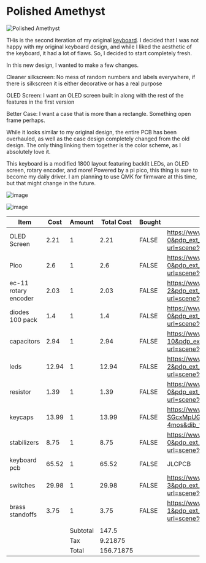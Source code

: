 # Polished Amethyst

![Polished Amethyst](https://github.com/user-attachments/assets/deb6a2ea-8ffb-4e74-984f-cc0b890595dd)

THis is the second iteration of my original [keyboard](https://github.com/AGB556/Amethyst). I decided that I was not happy with my original keyboard design, and while I liked the aesthetic of the keyboard, it had a lot of flaws. So, I decided to start completely fresh. 

In this new design, I wanted to make a few changes.

Cleaner silkscreen: No mess of random numbers and labels everywhere, if there is silkscreen it is either decorative or has a real purpose

OLED Screen: I want an OLED screen built in along with the rest of the features in the first version

Better Case: I want a case that is more than a rectangle. Something open frame perhaps.

While it looks similar to my original design, the entire PCB has been overhauled, as well as the case design completely changed from the old design. The only thing linking them together is the color scheme, as I absolutely love it. 

This keyboard is a modified 1800 layout featuring backlit LEDs, an OLED screen, rotary encoder, and more! Powered by a pi pico, this thing is sure to become my daily driver. I am planning to use QMK for firmware at this time, but that might change in the future.

![image](https://github.com/user-attachments/assets/7162efe2-03b2-4ccc-b12f-f5dc2ddf09a4)

![image](https://github.com/user-attachments/assets/35ea0c7b-4b2f-4d13-9d52-12d1069ad139)


| Item                 | Cost  | Amount   | Total Cost | Bought | Link                                                                                                                                                                                                                                                                                                                                                                                                                                                                                                                                                                                                      |
|----------------------|-------|----------|------------|--------|-----------------------------------------------------------------------------------------------------------------------------------------------------------------------------------------------------------------------------------------------------------------------------------------------------------------------------------------------------------------------------------------------------------------------------------------------------------------------------------------------------------------------------------------------------------------------------------------------------------|
| OLED Screen          |  2.21 |        1 |       2.21 |  FALSE | https://www.aliexpress.us/item/3256805954920554.html?spm=a2g0o.productlist.main.1.1c2cewsFewsFfu&algo_pvid=7c719304-8ee7-4bf4-895f-a68e0ca6a204&algo_exp_id=7c719304-8ee7-4bf4-895f-a68e0ca6a204-0&pdp_ext_f=%7B%22order%22%3A%224149%22%2C%22eval%22%3A%221%22%7D&pdp_npi=4%40dis%21USD%212.23%212.16%21%21%2115.90%2115.37%21%402101ef7017517281089278525ebd02%2112000035944225408%21sea%21US%216369526691%21X&curPageLogUid=sBWx7qQnBQ3O&utparam-url=scene%3Asearch%7Cquery_from%3A                                                                                                                    |
| Pico                 |   2.6 |        1 |        2.6 |  FALSE | https://www.aliexpress.us/item/3256803753559950.html?spm=a2g0o.productlist.main.1.5c5321dfQ26L5V&algo_pvid=aebf89a7-abf0-4426-86ad-b786686c7a3b&algo_exp_id=aebf89a7-abf0-4426-86ad-b786686c7a3b-0&pdp_ext_f=%7B%22order%22%3A%221958%22%2C%22eval%22%3A%221%22%7D&pdp_npi=4%40dis%21USD%212.60%212.60%21%21%212.60%212.60%21%402101e9ec17517669380971099ec29f%2112000034722537629%21sea%21US%216369526691%21X&curPageLogUid=fxvsmoTVWmSj&utparam-url=scene%3Asearch%7Cquery_from%3A                                                                                                                      |
| ec-11 rotary encoder |  2.03 |        1 |       2.03 |  FALSE | https://www.aliexpress.us/item/3256807457768762.html?spm=a2g0o.productlist.main.3.14a07f69EfW60l&algo_pvid=fcfa56c5-d078-4be4-8f72-d9a5c238c97e&algo_exp_id=fcfa56c5-d078-4be4-8f72-d9a5c238c97e-2&pdp_ext_f=%7B%22order%22%3A%22534%22%2C%22eval%22%3A%221%22%7D&pdp_npi=4%40dis%21USD%212.15%212.06%21%21%212.15%212.06%21%402101c67a17517822441304193e3fcc%2112000041630839416%21sea%21US%216369526691%21X&curPageLogUid=W3PK3VvYEEv9&utparam-url=scene%3Asearch%7Cquery_from%3A                                                                                                                       |
| diodes 100 pack      |   1.4 |        1 |        1.4 |  FALSE | https://www.aliexpress.us/item/2255799955957794.html?spm=a2g0o.productlist.main.1.35087fe1Rb1MPG&algo_pvid=dfe67eb1-2d73-40dc-965d-19315325fb11&algo_exp_id=dfe67eb1-2d73-40dc-965d-19315325fb11-0&pdp_ext_f=%7B%22order%22%3A%221648%22%2C%22eval%22%3A%221%22%7D&pdp_npi=4%40dis%21USD%211.46%211.40%21%21%2110.44%2110.01%21%402103245417517787510558527e2caf%2110000000428321629%21sea%21US%216369526691%21X&curPageLogUid=Mp5R37lUdYVP&utparam-url=scene%3Asearch%7Cquery_from%3A                                                                                                                    |
| capacitors           |  2.94 |        1 |       2.94 |  FALSE | https://www.aliexpress.us/item/2255800855879549.html?spm=a2g0o.productlist.main.11.72dc60aacaMkAC&algo_pvid=290b5c18-400e-4267-9f25-9ad3393b396d&algo_exp_id=290b5c18-400e-4267-9f25-9ad3393b396d-10&pdp_ext_f=%7B%22order%22%3A%22284%22%2C%22eval%22%3A%221%22%7D&pdp_npi=4%40dis%21USD%211.86%211.80%21%21%211.86%211.80%21%402101c59117517793552291444e75b3%2110000013714606713%21sea%21US%216369526691%21X&curPageLogUid=bGIYn3WU8BeB&utparam-url=scene%3Asearch%7Cquery_from%3A                                                                                                                     |
| leds                 | 12.94 |        1 |      12.94 |  FALSE | https://www.aliexpress.us/item/3256803920004750.html?spm=a2g0o.productlist.main.3.277042aesSi0oV&algo_pvid=c2c3a33d-bf03-4e9e-9dab-8f47eff6a9af&algo_exp_id=c2c3a33d-bf03-4e9e-9dab-8f47eff6a9af-2&pdp_ext_f=%7B%22order%22%3A%2223%22%2C%22eval%22%3A%221%22%7D&pdp_npi=4%40dis%21USD%2113.73%219.75%21%21%2113.73%219.75%21%402101e7f617517807415695692e141e%2112000028053292915%21sea%21US%216369526691%21X&curPageLogUid=TS8OgDRfIQXs&utparam-url=scene%3Asearch%7Cquery_from%3A                                                                                                                      |
| resistor             |  1.39 |        1 |       1.39 |  FALSE | https://www.aliexpress.us/item/2251832129566782.html?spm=a2g0o.productlist.main.1.1c676816MjDZG6&algo_pvid=db231797-1e3e-4f16-92b8-807b045b9f0b&algo_exp_id=db231797-1e3e-4f16-92b8-807b045b9f0b-0&pdp_ext_f=%7B%22order%22%3A%22383%22%2C%22eval%22%3A%221%22%7D&pdp_npi=4%40dis%21USD%211.44%211.39%21%21%211.44%211.39%21%402101c80017517796292754870e2159%2158247725726%21sea%21US%216369526691%21X&curPageLogUid=juikryxq0Zo8&utparam-url=scene%3Asearch%7Cquery_from%3A                                                                                                                             |
| keycaps              | 13.99 |        1 |      13.99 |  FALSE | https://www.amazon.com/Womier-Doubleshot-Universal-Compatiability-Switches/dp/B0DD4WVCSY?dib=eyJ2IjoiMSJ9.OLygBPLss-hmk7qxNDc34TjGPkX_Bg94Z50-SGcxMpUGFXRzXg4Aca0yNAQJ0cO47atpF8in5yIqW6eE9EluivySCiYlHodLD4HwTCv33C01co0NvJUqrcZAcDcIhZ59CCNxMaiGBhlIRQyUGLfY8cuQqd_yfPPf7XHcPxmTpfYSIMqVIWpGB_IbmJP5mu38CfdeuWLOBPjCuApEmNpnmQq_bCGxVc8ysfzYxM8O_mM.rqaP_c6ssHgE33NJeN82jGS5E5JkvkuPUhI0m2-4mos&dib_tag=se&keywords=cherry%2Bmx%2Bbacklit%2Bkeycaps&qid=1741147235&sr=8-5&th=1                                                                                                                          |
| stabilizers          |  8.75 |        1 |       8.75 |  FALSE | https://www.aliexpress.us/item/3256806342416791.html?spm=a2g0o.productlist.main.1.11153c4abauLnv&algo_pvid=d79467bc-9301-454a-9dad-ddb740f047c3&algo_exp_id=d79467bc-9301-454a-9dad-ddb740f047c3-0&pdp_ext_f=%7B%22order%22%3A%22915%22%2C%22eval%22%3A%221%22%7D&pdp_npi=4%40dis%21USD%217.67%217.28%21%21%217.67%217.28%21%402103205117517809893228302e28c6%2112000037543723482%21sea%21US%216369526691%21X&curPageLogUid=iMhrkCTGgrxy&utparam-url=scene%3Asearch%7Cquery_from%3A                                                                                                                       |
| keyboard pcb         | 65.52 |        1 |      65.52 |  FALSE | JLCPCB                                                                                                                                                                                                                                                                                                                                                                                                                                                                                                                                                                                                    |
| switches             | 29.98 |        1 |      29.98 |  FALSE | https://www.aliexpress.us/item/3256806239135691.html?spm=a2g0o.productlist.main.4.191561bbmWM4mk&aem_p4p_detail=202507052256545025105737628700004702149&algo_pvid=ab6fce81-bc39-472b-93d3-4872ee9a51db&algo_exp_id=ab6fce81-bc39-472b-93d3-4872ee9a51db-3&pdp_ext_f=%7B%22order%22%3A%221953%22%2C%22eval%22%3A%221%22%7D&pdp_npi=4%40dis%21USD%2127.78%2126.36%21%21%21198.03%21187.89%21%402101c80017517814144336155e216b%2112000037120671473%21sea%21US%216369526691%21X&curPageLogUid=EMxBQNIhbVVZ&utparam-url=scene%3Asearch%7Cquery_from%3A&search_p4p_id=202507052256545025105737628700004702149_2 |
| brass standoffs      |  3.75 |        1 |       3.75 |  FALSE | https://www.aliexpress.us/item/3256808099562622.html?spm=a2g0o.productlist.main.2.4ddanYWunYWuxE&algo_pvid=70b3dce7-a5a5-4fa6-89d2-0da3f8124d98&aem_p4p_detail=2025070613430215815672691099440005289802&algo_exp_id=70b3dce7-a5a5-4fa6-89d2-0da3f8124d98-1&pdp_ext_f=%7B%22order%22%3A%22452%22%2C%22eval%22%3A%221%22%7D&pdp_npi=4%40dis%21USD%212.57%212.57%21%21%2118.33%2118.33%21%402101c5ac17518345826643505e3b2b%2112000044480123385%21sea%21US%216369526691%21X&curPageLogUid=6QA1bNAjtiTG&utparam-url=scene%3Asearch%7Cquery_from%3A&search_p4p_id=2025070613430215815672691099440005289802_1    |
|                      |       |          |            |        |                                                                                                                                                                                                                                                                                                                                                                                                                                                                                                                                                                                                           |
|                      |       | Subtotal |      147.5 |        |                                                                                                                                                                                                                                                                                                                                                                                                                                                                                                                                                                                                           |
|                      |       | Tax      |    9.21875 |        |                                                                                                                                                                                                                                                                                                                                                                                                                                                                                                                                                                                                           |
|                      |       | Total    |  156.71875 |        |                                                                                                                                                                                                                                                                                                                                                                                                                                                                                                                                                                                                           |

